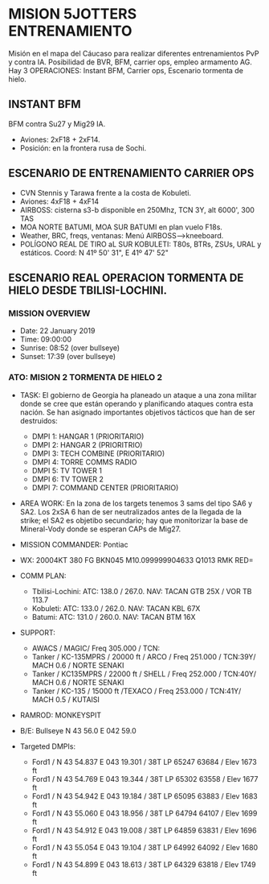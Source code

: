 # MISION 5JOTTERS ENTRENAMIENTO
Misión en el mapa del Cáucaso para realizar diferentes entrenamientos PvP y contra IA. Posibilidad de BVR, BFM, carrier ops, empleo armamento AG. Hay 3 OPERACIONES: Instant BFM, Carrier ops, Escenario tormenta de hielo.

## INSTANT BFM
BFM contra Su27 y Mig29 IA. 
- Aviones: 2xF18 + 2xF14.  
- Posición: en la frontera rusa de Sochi.

##  ESCENARIO DE ENTRENAMIENTO CARRIER OPS
- CVN Stennis y Tarawa frente a la costa de Kobuleti.
- Aviones: 4xF18 + 4xF14
- AIRBOSS:  cisterna s3-b disponible en 250Mhz, TCN 3Y, alt 6000', 300 TAS
- MOA NORTE BATUMI, MOA SUR BATUMI en plan vuelo F18s.
- Weather, BRC, freqs, ventanas: Menú AIRBOSS-->kneeboard.
- POLÍGONO REAL DE TIRO aL SUR KOBULETI: T80s, BTRs, ZSUs, URAL y estáticos. Coord: N 41º 50' 31", E 41º 47' 52" 

## ESCENARIO REAL  OPERACION TORMENTA DE HIELO DESDE TBILISI-LOCHINI. 
 
### MISSION OVERVIEW 
- Date: 22 January 2019
- Time: 09:00:00
- Sunrise: 08:52 (over bullseye) 
- Sunset: 17:39 (over bullseye) 

### ATO: MISION 2 TORMENTA DE HIELO 2

- TASK: El gobierno de Georgia ha planeado un ataque a una zona militar donde se cree que están operando y planificando ataques contra esta nación. Se han asignado importantes objetivos tácticos que han de ser destruidos:
  - DMPI 1: HANGAR 1 (PRIORITARIO)
  - DMPI 2: HANGAR 2 (PRIORITRIO)
  - DMPI 3: TECH COMBINE (PRIORITARIO)
  - DMPI 4: TORRE COMMS RADIO
  - DMPI 5: TV TOWER 1
  - DMPI 6: TV TOWER 2
  - DMPI 7: COMMAND CENTER (PRIORITARIO)

- AREA WORK: En la zona de los targets tenemos 3 sams del tipo SA6 y SA2. Los 2xSA 6 han de ser neutralizados antes de la llegada de la strike; el SA2 es objetibo secundario; hay que monitorizar la base de Mineral-Vody donde se esperan CAPs de Mig27.

- MISSION COMMANDER: Pontiac

- WX: 20004KT 380 FG BKN045 M10.099999904633 Q1013 RMK RED=

- COMM PLAN: 
  - Tbilisi-Lochini:    ATC: 138.0 / 267.0.   NAV: TACAN GTB 25X / VOR TB 113.7
  - Kobuleti:    ATC: 133.0 / 262.0.   NAV: TACAN KBL 67X
  - Batumi:    ATC: 131.0 / 260.0.   NAV: TACAN BTM 16X

- SUPPORT:
  - AWACS / MAGIC/ Freq 305.000 / TCN:
  - Tanker / KC-135MPRS / 20000 ft / ARCO / Freq 251.000 / TCN:39Y/ MACH 0.6 / NORTE SENAKI
  - Tanker / KC135MPRS / 22000 ft / SHELL / Freq 252.000 / TCN:40Y/ MACH 0.6 / NORTE SENAKI
  - Tanker / KC-135 / 15000 ft /TEXACO / Freq 253.000 / TCN:41Y/ MACH 0.5 / KUTAISI

- RAMROD: MONKEYSPIT

- B/E: Bullseye N 43 56.0 E 042 59.0

- Targeted DMPIs: 
  - Ford1 / N 43 54.837 E 043 19.301 / 38T LP 65247 63684 / Elev 1673 ft
  - Ford1 / N 43 54.769 E 043 19.344 / 38T LP 65302 63558 / Elev 1677 ft
  - Ford1 / N 43 54.942 E 043 19.184 / 38T LP 65095 63883 / Elev 1683 ft
  - Ford1 / N 43 55.060 E 043 18.956 / 38T LP 64794 64107 / Elev 1699 ft
  - Ford1 / N 43 54.912 E 043 19.008 / 38T LP 64859 63831 / Elev 1696 ft
  - Ford1 / N 43 55.054 E 043 19.104 / 38T LP 64992 64092 / Elev 1680 ft
  - Ford1 / N 43 54.899 E 043 18.613 / 38T LP 64329 63818 / Elev 1749 ft



 
